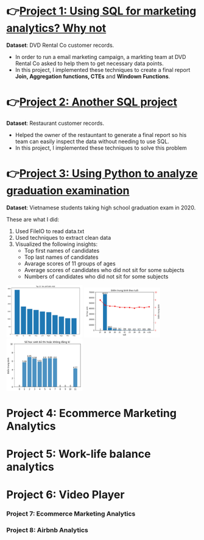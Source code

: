 # :point_right:[Project 1: Using SQL for marketing analytics? Why not](https://github.com/Trisdoan/SQL_Serious_SQL/tree/main/Marketing_Analytics)

**Dataset**: DVD Rental Co customer records.

* In order to run a email marketing campaign, a markting team at DVD Rental Co asked to help them to get necessary data points. 
* In this project, I implemented these techniques to create a final report **Join, Aggregation functions, CTEs** and **Windown Functions**.

# :point_right:[Project 2: Another SQL project](https://github.com/Trisdoan/SQL_Serious_SQL/tree/main/Danny_Dinner_Analytics)

**Dataset**: Restaurant customer records.
* Helped the owner of the restauntant to generate a final report so his team can easily inspect the data without needing to use SQL.
* In this project, I implemented these techniques to solve this problem


# :point_right:[Project 3: Using Python to analyze graduation examination](https://github.com/Trisdoan/Graduation_Examination_Analytics)

**Dataset**: Vietnamese students taking high school graduation exam in 2020.

These are what I did:
1. Used FileIO to read data.txt
2. Used techniques to extract clean data
3. Visualized the following insights:
    * Top first names of candidates
    * Top last names of candidates
    * Avarage scores of 11 groups of ages
    * Average scores of candidates who did not sit for some subjects
    * Numbers of candidates who did not sit for some subjects

<img src="images/1.jpg" width="200"/> <img src="images/2.jpg" width="200"/> <img src="images/3.jpg" width="200"/>




# Project 4: Ecommerce Marketing Analytics




# Project 5: Work-life balance analytics



# Project 6: Video Player




### Project 7: Ecommerce Marketing Analytics




### Project 8: Airbnb Analytics


